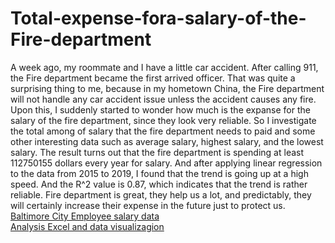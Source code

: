 # Total-expense-fora-salary-of-the-Fire-department
A week ago, my roommate and I have a little car accident. After calling 911, the Fire department became the first arrived officer. That was quite a surprising thing to me, because in my hometown China, the Fire department will not handle any car accident issue unless the accident causes any fire. Upon this, I suddenly started to wonder how much is the expanse for the salary of the fire department, since they look very reliable. So I investigate the total among of salary that the fire department needs to paid and some other interesting data such as average salary, highest salary, and the lowest salary. The result turns out that the fire department is spending at least 112750155 dollars every year for salary. And after applying linear regression to the data from 2015 to 2019, I found that the trend is going up at a high speed. And the R^2 value is 0.87, which indicates that the trend is rather reliable. Fire department is great, they help us a lot, and predictably, they will certainly increase their expense in the future just to protect us.<br>
[Baltimore City Employee salary data](https://data.baltimorecity.gov/City-Government/Baltimore-City-Employee-Salaries-FY2019/6xv6-e66h)<br>
[Analysis Excel and data visualizagion](https://github.com/hynz233/Total-expense-fora-salary-of-the-Fire-department/blob/master/Final%20Data%20and%20analysis.xlsx)
